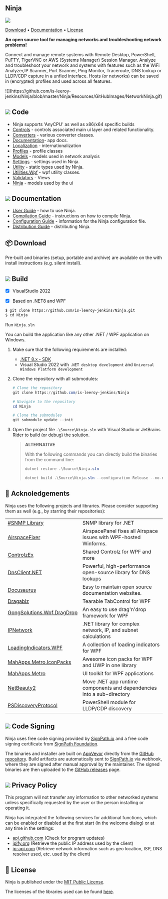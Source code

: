 ##  Ninja
![](https://github.com/is-leeroy-jenkins/Ninja/blob/master/Ninja/Resources/GitHubImages/ProjectTemplate.png)

<div align="left">
  <p>
    <a href="https://github.com/is-leeroy-jenkins/Ninja/blob/master/Ninja/Resources/Github/Compilation.md">Download</a> •  <a href="https://github.com/is-leeroy-jenkins/Ninja/tree/master?tab=readme-ov-file#--documentation">Documentation</a> • <a href="https://github.com/is-leeroy-jenkins/Ninja/blob/master/Ninja.Documentation/Licenses/Ninja.txt">License</a>
  </p>
  <p>
    <b>An open source tool for managing networks and troubleshooting network problems!</b>
  </p>
  <p align="left">
    Connect and manage remote systems with Remote Desktop, PowerShell, PuTTY, TigerVNC or AWS (Systems Manager) Session Manager. Analyze and troubleshoot your network and systems with features such as the WiFi Analyzer,IP Scanner, Port Scanner, Ping Monitor, Traceroute, DNS lookup or LLDP/CDP capture in a unfied interface. Hosts (or networks) can be saved in (encrypted) profiles and used across all features.  

</div>
![](https://github.com/is-leeroy-jenkins/Ninja/blob/master/Ninja/Resources/GitHubImages/NetworkNinja.gif)

## ![](https://github.com/is-leeroy-jenkins/Ninja/blob/master/Ninja/Resources/GitHubImages/csharp.png)  Code

- Ninja supports 'AnyCPU' as well as x86/x64 specific builds
- [Controls](https://github.com/is-leeroy-jenkins/Ninja/tree/master/Ninja.Controls) - controls associated main ui layer and related functionality.
- [Converters](https://github.com/is-leeroy-jenkins/Ninja/tree/master/Ninja.Converters) - various converter classes.
- [Documentation](https://github.com/is-leeroy-jenkins/Ninja/tree/master/Ninja.Documentation)- app docs.
- [Localization](https://github.com/is-leeroy-jenkins/Ninja/tree/master/Ninja.Localization) - internationalization
- [Profiles](https://github.com/is-leeroy-jenkins/Ninja/tree/master/Ninja.Profiles) - profile classes
- [Models](https://github.com/is-leeroy-jenkins/Ninja/tree/master/Ninja.Models) - models used in network analysis
- [Settings](https://github.com/is-leeroy-jenkins/Ninja/tree/master/Ninja.Settings) - settings used in Ninja.
- [Utility](https://github.com/is-leeroy-jenkins/Ninja/tree/master/Ninja.Utilities) - static types used by Ninja.
- [Utilities.Wpf](https://github.com/is-leeroy-jenkins/Ninja/tree/master/Ninja.Utilities.WPF) - wpf utility classes.
- [Validators](https://github.com/is-leeroy-jenkins/Ninja/tree/master/UI/Views) - Views
- [Ninja](https://github.com/is-leeroy-jenkins/Ninja/tree/master/UI/ViewModels) - models used by the ui


## ![](https://github.com/is-leeroy-jenkins/Ninja/blob/master/Ninja/Resources/GitHubImages/documentation.png)  Documentation

- [User Guide](https://github.com/is-leeroy-jenkins/Ninja/blob/master/Ninja/Resources/Github/Users.md) - how to use Ninja.
- [Compilation Guide](https://github.com/is-leeroy-jenkins/Ninja/blob/master/Ninja/Resources/Github/Compilation.md) - instructions on how to compile Ninja.
- [Configuration Guide](https://github.com/is-leeroy-jenkins/Ninja/blob/master/Ninja/Resources/Github/Configuration.md) - information for the Ninja configuration file. 
- [Distribution Guide](https://github.com/is-leeroy-jenkins/Ninja/blob/master/Ninja/Resources/Github/Distribution.md) -  distributing Ninja.


## 📦 Download

Pre-built and binaries (setup, portable and archive) are available on the with install instructions (e.g. silent install). 




## ![](https://github.com/is-leeroy-jenkins/Ninja/blob/master/Ninja/Resources/GitHubImages/tools.png) Build

- [x] VisualStudio 2022
- [x] Based on .NET8 and WPF


```bash
$ git clone https://github.com/is-leeroy-jenkins/Ninja.git
$ cd Ninja
```
Run `Ninja.sln`


You can build the application like any other .NET / WPF application on Windows.

1. Make sure that the following requirements are installed:

   - [.NET 8.x - SDK](https://dotnet.microsoft.com/download/dotnet/8.0)
   - Visual Studio 2022 with `.NET desktop development` and `Universal Windows Platform development`

2. Clone the repository with all submodules:

   ```PowerShell
   # Clone the repository
   git clone https://github.com/is-leeroy-jenkins/Ninja

   # Navigate to the repository
   cd Ninja

   # Clone the submodules
   git submodule update --init
   ```

3. Open the project file `.\Source\Ninja.sln` with Visual Studio or JetBrains Rider to build (or debug)
   the solution.

   > **ALTERNATIVE**
   >
   > With the following commands you can directly build the binaries from the command line:
   >
   > ```PowerShell
   > dotnet restore .\Source\Ninja.sln
   >
   > dotnet build .\Source\Ninja.sln --configuration Release --no-restore
   > ```



## 🙏 Acknoledgements

Ninja uses the following projects and libraries. Please consider supporting them as well (e.g., by starring their repositories):

|                                                                               |                                                                        |
| ----------------------------------------------------------------------------- | ---------------------------------------------------------------------- |
| [#SNMP Library](https://github.com/lextudio/sharpsnmplib)                     | SNMP library for .NET                                                  |
| [AirspaceFixer](https://github.com/chris84948/AirspaceFixer)                  | AirspacePanel fixes all Airspace issues with WPF-hosted Winforms.      |
| [ControlzEx](https://github.com/ControlzEx/ControlzEx)                        | Shared Controlz for WPF and more                                       |
| [DnsClient.NET](https://github.com/MichaCo/DnsClient.NET)                     | Powerful, high-performance open-source library for DNS lookups         |
| [Docusaurus](https://docusaurus.io/)                                          | Easy to maintain open source documentation websites.                   |
| [Dragablz](https://dragablz.net/)                                             | Tearable TabControl for WPF                                            |
| [GongSolutions.Wpf.DragDrop](https://github.com/punker76/gong-wpf-dragdrop)   | An easy to use drag'n'drop framework for WPF                           |
| [IPNetwork](https://github.com/lduchosal/ipnetwork)                           | .NET library for complex network, IP, and subnet calculations          |
| [LoadingIndicators.WPF](https://github.com/zeluisping/LoadingIndicators.WPF)  | A collection of loading indicators for WPF                             |
| [MahApps.Metro.IconPacks](https://github.com/MahApps/MahApps.Metro.IconPacks) | Awesome icon packs for WPF and UWP in one library                      |
| [MahApps.Metro](https://mahapps.com/)                                         | UI toolkit for WPF applications                                        |
| [NetBeauty2](https://github.com/nulastudio/NetBeauty2)                        | Move .NET app runtime components and dependencies into a sub-directory |
| [PSDiscoveryProtocol](https://github.com/lahell/PSDiscoveryProtocol)          | PowerShell module for LLDP/CDP discovery                               |

## ![](https://github.com/is-leeroy-jenkins/Ninja/blob/master/Ninja/Resources/GitHubImages/signature.png)  Code Signing 

Ninja uses free code signing provided by [SignPath.io](https://signpath.io/) and a free code signing certificate
from [SignPath Foundation](https://signpath.org/).

The binaries and installer are built on [AppVeyor](https://ci.appveyor.com/project/is-leeroy-jenkins/networkmanager) directly from the [GitHub repository](https://github.com/is-leeroy-jenkins/Ninja/blob/main/appveyor.yml).
Build artifacts are automatically sent to [SignPath.io](https://signpath.io/) via webhook, where they are signed after manual approval by the maintainer.
The signed binaries are then uploaded to the [GitHub releases](https://github.com/is-leeroy-jenkins/Ninja/releases) page.


## ![](https://github.com/is-leeroy-jenkins/Ninja/blob/master/Ninja/Resources/GitHubImages/training.png) Privacy Policy

This program will not transfer any information to other networked systems unless specifically requested by the user or the person installing or operating it.

Ninja has integrated the following services for additional functions, which can be enabled or disabled at the first start (in the welcome dialog) or at any time in the settings:

- [api.github.com](https://docs.github.com/en/site-policy/privacy-policies/github-general-privacy-statement) (Check for program updates)
- [ipify.org](https://www.ipify.org/) (Retrieve the public IP address used by the client)
- [ip-api.com](https://ip-api.com/docs/legal) (Retrieve network information such as geo location, ISP, DNS resolver used, etc. used by the client)

## 📝 License

Ninja is published under the [MIT Public License](https://github.com/is-leeroy-jenkins/Ninja/blob/master/Ninja.Documentation/Licenses/Ninja.txt).

The licenses of the libraries used can be found [here](https://github.com/is-leeroy-jenkins/Ninja/blob/master/Ninja.Documentation/Licenses).
